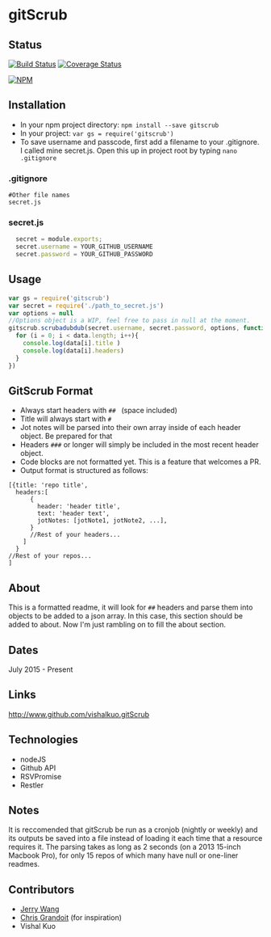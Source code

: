 # gitScrub

## Status
[![Build Status](https://travis-ci.org/vishalkuo/gitScrub.svg?branch=master)](https://travis-ci.org/vishalkuo/gitScrub)
[![Coverage Status](https://coveralls.io/repos/vishalkuo/gitScrub/badge.svg?branch=master&service=github)](https://coveralls.io/github/vishalkuo/gitScrub?branch=master)

[![NPM](https://nodei.co/npm/gitscrub.png?compact=true)](https://nodei.co/npm/gitscrub/)

## Installation
* In your npm project directory: ```npm install --save gitscrub```
* In your project: ```var gs = require('gitscrub')```
* To save username and passcode, first add a filename to your .gitignore. I called mine secret.js. Open this up in project root by typing ```nano .gitignore```

### .gitignore ###
```gitignore
#Other file names
secret.js
```
### secret.js ###
```Javascript 
  secret = module.exports;
  secret.username = YOUR_GITHUB_USERNAME
  secret.password = YOUR_GITHUB_PASSWORD
```

## Usage
```Javascript
var gs = require('gitscrub')
var secret = require('./path_to_secret.js')
var options = null
//Options object is a WIP, feel free to pass in null at the moment.
gitscrub.scrubadubdub(secret.username, secret.password, options, function(data){
  for (i = 0; i < data.length; i++){
    console.log(data[i].title )
    console.log(data[i].headers)
  }
})
```

## GitScrub Format
* Always start headers with ```## ``` (space included)
* Title will always start with ```# ```
* Jot notes will be parsed into their own array inside of each header object. Be prepared for that
* Headers ```###``` or longer will simply be included in the most recent header object.
* Code blocks are not formatted yet. This is a feature that welcomes a PR. 
* Output format is structured as follows: 
```
[{title: 'repo title',
  headers:[
      {
        header: 'header title',
        text: 'header text',
        jotNotes: [jotNote1, jotNote2, ...],
      }
      //Rest of your headers...
    ]
  }
//Rest of your repos...
]
```

## About
This is a formatted readme, it will look for ```##``` headers and parse them into objects to be added to a json array. In this case, this section should be added to about. Now I'm just rambling on to fill the about section.

## Dates
July 2015 - Present
  
## Links
http://www.github.com/vishalkuo.gitScrub

## Technologies
* nodeJS
* Github API
* RSVPromise
* Restler

## Notes
It is reccomended that gitScrub be run as a cronjob (nightly or weekly) and its outputs be saved into a file instead of loading it each time that a resource requires it. The parsing takes as long as 2 seconds (on a 2013 15-inch Macbook Pro), for only 15 repos of which many have null or one-liner readmes. 

## Contributors
* [Jerry Wang](https://github.com/yisenjerrywang)
* [Chris Grandoit](https://twitter.com/cgrandoit) (for inspiration)
* Vishal Kuo
